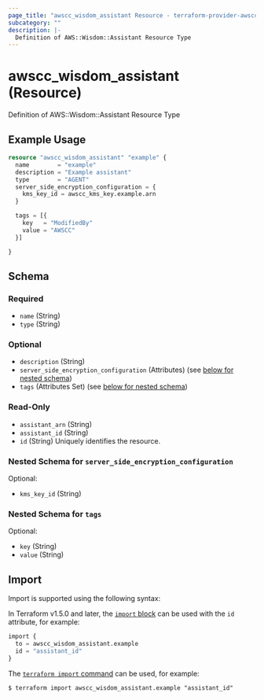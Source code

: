 ```yaml
---
page_title: "awscc_wisdom_assistant Resource - terraform-provider-awscc"
subcategory: ""
description: |-
  Definition of AWS::Wisdom::Assistant Resource Type
---
```


# awscc_wisdom_assistant (Resource)

Definition of AWS::Wisdom::Assistant Resource Type

## Example Usage

```terraform
resource "awscc_wisdom_assistant" "example" {
  name        = "example"
  description = "Example assistant"
  type        = "AGENT"
  server_side_encryption_configuration = {
    kms_key_id = awscc_kms_key.example.arn
  }

  tags = [{
    key   = "ModifiedBy"
    value = "AWSCC"
  }]

}
```

<!-- schema generated by tfplugindocs -->
## Schema

### Required

- `name` (String)
- `type` (String)

### Optional

- `description` (String)
- `server_side_encryption_configuration` (Attributes) (see [below for nested schema](#nestedatt--server_side_encryption_configuration))
- `tags` (Attributes Set) (see [below for nested schema](#nestedatt--tags))

### Read-Only

- `assistant_arn` (String)
- `assistant_id` (String)
- `id` (String) Uniquely identifies the resource.

<a id="nestedatt--server_side_encryption_configuration"></a>
### Nested Schema for `server_side_encryption_configuration`

Optional:

- `kms_key_id` (String)


<a id="nestedatt--tags"></a>
### Nested Schema for `tags`

Optional:

- `key` (String)
- `value` (String)

## Import

Import is supported using the following syntax:

In Terraform v1.5.0 and later, the [`import` block](https://developer.hashicorp.com/terraform/language/import) can be used with the `id` attribute, for example:

```terraform
import {
  to = awscc_wisdom_assistant.example
  id = "assistant_id"
}
```

The [`terraform import` command](https://developer.hashicorp.com/terraform/cli/commands/import) can be used, for example:

```shell
$ terraform import awscc_wisdom_assistant.example "assistant_id"
```
